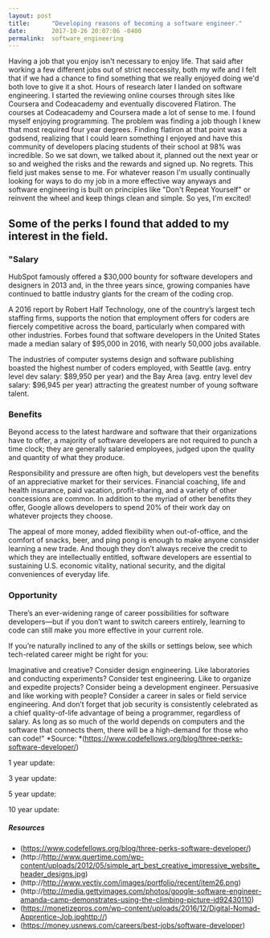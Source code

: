 ```yaml
---
layout: post
title:      "Developing reasons of becoming a software engineer."
date:       2017-10-26 20:07:06 -0400
permalink:  software_engineering
---
```


Having a job that you enjoy isn't necessary to enjoy life.  That said after working a few different jobs out of strict neccessity, both my wife and I felt that if we had a chance to find something that we really enjoyed doing we'd both love to give it a shot.   Hours of research later I landed on software engineering.  I started the reviewing online courses through sites like Coursera and Codeacademy and eventually discovered Flatiron. The courses at Codeacademy and Coursera made a lot of sense to me.  I found myself enjoying programming.  The problem was finding a job though I knew that most required four year degrees.  Finding flatiron at that point was a godsend, realizing that I could learn something I enjoyed and have this community of developers placing students of their school at 98% was incredible.  So we sat down, we talked about it, planned out the next year or so and weighed the risks and the rewards and signed up.   No regrets.   This field just makes sense to me.  For whatever reason I'm usually continually looking for ways to do my job in a more effective way anyways and software engineering is built on principles like "Don't Repeat Yourself" or reinvent the wheel and keep things clean and simple.  So yes, I'm excited!


##  Some of the perks I found that added to my interest in the field.
 
###  "Salary

HubSpot famously offered a $30,000 bounty for software developers and designers in 2013 and, in the three years since, growing companies have continued to battle industry giants for the cream of the coding crop.

A 2016 report by Robert Half Technology, one of the country’s largest tech staffing firms, supports the notion that employment offers for coders are fiercely competitive across the board, particularly when compared with other industries. Forbes found that software developers in the United States made a median salary of $95,000 in 2016, with nearly 50,000 jobs available.

The industries of computer systems design and software publishing boasted the highest number of coders employed, with Seattle (avg. entry level dev salary: $89,950 per year) and the Bay Area (avg. entry level dev salary: $96,945 per year) attracting the greatest number of young software talent.

### Benefits

Beyond access to the latest hardware and software that their organizations have to offer, a majority of software developers are not required to punch a time clock; they are generally salaried employees, judged upon the quality and quantity of what they produce.

Responsibility and pressure are often high, but developers vest the benefits of an appreciative market for their services. Financial coaching, life and health insurance, paid vacation, profit-sharing, and a variety of other concessions are common. In addition to the myriad of other benefits they offer, Google allows developers to spend 20% of their work day on whatever projects they choose.

The appeal of more money, added flexibility when out-of-office, and the comfort of snacks, beer, and ping pong is enough to make anyone consider learning a new trade. And though they don’t always receive the credit to which they are intellectually entitled, software developers are essential to sustaining U.S. economic vitality, national security, and the digital conveniences of everyday life.

### Opportunity

There’s an ever-widening range of career possibilities for software developers—but if you don’t want to switch careers entirely, learning to code can still make you more effective in your current role.

If you’re naturally inclined to any of the skills or settings below, see which tech-related career might be right for you:

Imaginative and creative? Consider design engineering.
Like laboratories and conducting experiments? Consider test engineering.
Like to organize and expedite projects? Consider being a development engineer.
Persuasive and like working with people? Consider a career in sales or field service engineering.
And don’t forget that job security is consistently celebrated as a chief quality-of-life advantage of being a programmer, regardless of salary. As long as so much of the world depends on computers and the software that connects them, there will be a high-demand for those who can code!"
*Source: *(https://www.codefellows.org/blog/three-perks-software-developer/)


1 year update:

3 year update:

5 year update:

10 year update:

##### Resources
* (https://www.codefellows.org/blog/three-perks-software-developer/)
* (http://http://www.quertime.com/wp-content/uploads/2012/05/simple_art_best_creative_impressive_website_header_designs.jpg)
* (http://http://www.vectiv.com/images/portfolio/recent/item26.png)
* (http://http://media.gettyimages.com/photos/google-software-engineer-amanda-camp-demonstrates-using-the-climbing-picture-id92430110)
* (https://monetizepros.com/wp-content/uploads/2016/12/Digital-Nomad-Apprentice-Job.jpghttp://)
* (https://money.usnews.com/careers/best-jobs/software-developer)







 
 
